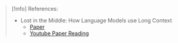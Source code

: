 > [!info] References:
> - Lost in the Middle: How Language Models use Long Context
> 	- [Paper](https://arxiv.org/abs/2307.03172)
> 	- [Youtube Paper Reading](https://www.youtube.com/watch?v=hBgzpw11-AQ&pp=ygU4TG9zdCBpbiB0aGUgTWlkZGxlOiBIb3cgTGFuZ3VhZ2UgTW9kZWxzIHVzZSBMb25nIENvbnRleHQ%3D)



